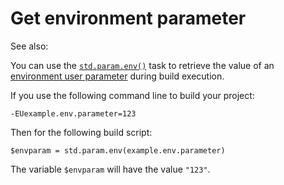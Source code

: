 # Get environment parameter

See also: [](/doc/buildparameters/retrieveparameters.md)

You can use the [`std.param.env()`](/taskdoc/std.param.env.html) task to retrieve the value of an [environment user parameter](root:/saker.build/doc/guide/envconfig.html) during build execution.

If you use the following command line to build your project:

```plaintext
-EUexample.env.parameter=123
```

Then for the following build script:

```sakerscript
$envparam = std.param.env(example.env.parameter)
```

The variable `$envparam` will have the value `"123"`.
